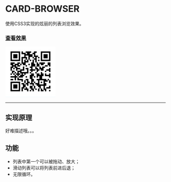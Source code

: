 # CARD-BROWSER

使用CSS3实现的炫丽的列表浏览效果。

### [查看效果](http://ajccom.sinaapp.com/demo/card-browser/)

![](images/card.jpg)

-----------------------------

## 实现原理

好难描述哦。。。

## 功能

 - 列表中第一个可以被拖动、放大；
 - 滑动列表可以将列表前进后退；
 - 无限循环。

# 
# 
